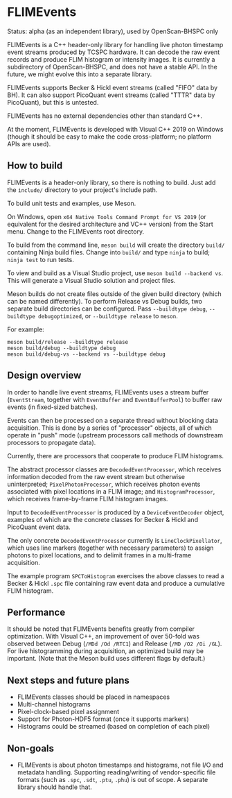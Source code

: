 FLIMEvents
==========

Status: alpha (as an independent library), used by OpenScan-BHSPC only

FLIMEvents is a C++ header-only library for handling live photon timestamp
event streams produced by TCSPC hardware. It can decode the raw event records
and produce FLIM histogram or intensity images. It is currently a subdirectory
of OpenScan-BHSPC, and does not have a stable API. In the future, we might
evolve this into a separate library.

FLIMEvents supports Becker & Hickl event streams (called "FIFO" data by BH). It
can also support PicoQuant event streams (called "TTTR" data by PicoQuant), but
this is untested.

FLIMEvents has no external dependencies other than standard C++.

At the moment, FLIMEvents is developed with Visual C++ 2019 on Windows (though
it should be easy to make the code cross-platform; no platform APIs are used).


How to build
------------

FLIMEvents is a header-only library, so there is nothing to build. Just add the
`include/` directory to your project's include path.

To build unit tests and examples, use Meson.

On Windows, open `x64 Native Tools Command Prompt for VS 2019` (or equivalent
for the desired architecture and VC++ version) from the Start menu. Change to
the FLIMEvents root directory.

To build from the command line, `meson build` will create the directory
`build/` containing Ninja build files. Change into `build/` and type `ninja` to
build; `ninja test` to run tests.

To view and build as a Visual Studio project, use `meson build --backend vs`.
This will generate a Visual Studio solution and project files.

Meson builds do not create files outside of the given build directory (which
can be named differently). To perform Release vs Debug builds, two separate
build directories can be configured. Pass `--buildtype debug`, `--buildtype
debugoptimized`, or `--buildtype release` to `meson`.

For example:
```
meson build/release --buildtype release
meson build/debug --buildtype debug
meson build/debug-vs --backend vs --buildtype debug
```


Design overview
---------------

In order to handle live event streams, FLIMEvents uses a stream buffer
(`EventStream`, together with `EventBuffer` and `EventBufferPool`) to buffer
raw events (in fixed-sized batches).

Events can then be processed on a separate thread without blocking data
acquisition. This is done by a series of "processor" objects, all of which
operate in "push" mode (upstream processors call methods of downstream
processors to propagate data).

Currently, there are processors that cooperate to produce FLIM histograms.

The abstract processor classes are `DecodedEventProcessor`, which receives
information decoded from the raw event stream but otherwise uninterpreted;
`PixelPhotonProcessor`, which receives photon events associated with pixel
locations in a FLIM image; and `HistogramProcessor`, which receives
frame-by-frame FLIM histogram images.

Input to `DecodedEventProcessor` is produced by a `DeviceEventDecoder` object,
examples of which are the concrete classes for Becker & Hickl and PicoQuant
event data.

The only concrete `DecodedEventProcessor` currently is `LineClockPixellator`,
which uses line markers (together with necessary parameters) to assign photons
to pixel locations, and to delimit frames in a multi-frame acquisition.

The example program `SPCToHistogram` exercises the above classes to read a
Becker & Hickl `.spc` file containing raw event data and produce a cumulative
FLIM histogram.


Performance
-----------

It should be noted that FLIMEvents benefits greatly from compiler optimization.
With Visual C++, an improvement of over 50-fold was observed between Debug
(`/MDd /Od /RTC1`) and Release (`/MD /O2 /Oi /GL`). For live histogramming
during acquisition, an optimized build may be important. (Note that the Meson
build uses different flags by default.)


Next steps and future plans
---------------------------

- FLIMEvents classes should be placed in namespaces
- Multi-channel histograms
- Pixel-clock-based pixel assignment
- Support for Photon-HDF5 format (once it supports markers)
- Histograms could be streamed (based on completion of each pixel)


Non-goals
---------

- FLIMEvents is about photon timestamps and histograms, not file I/O and
  metadata handling. Supporting reading/writing of vendor-specific file formats
  (such as `.spc`, `.sdt`, `.ptu`, `.phu`) is out of scope. A separate library
  should handle that.

